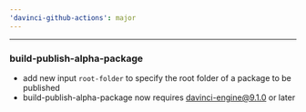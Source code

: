 ```yaml
---
'davinci-github-actions': major
---
```


---

### build-publish-alpha-package

- add new input `root-folder` to specify the root folder of a package to be published
- build-publish-alpha-package now requires davinci-engine@9.1.0 or later
